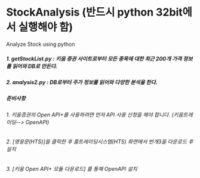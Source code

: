 # StockAnalysis (반드시 python 32bit에서 실행해야 함)
Analyze Stock using python 

##### 1. getStockList.py : 키움 증권 사이트로부터 모든 종목에 대한 최근 200개 가격 정보를 읽어와 DB로 만든다.
##### 2. analysis2.py : DB로부터 주가 정보를 읽어와 다양한 분석을 한다.



##### 준비사항
###### 1. 키움증권의 Open API+를 사용하려면 먼저 API 사용 신청을 해야 합니다. (키움트레이딩--> OpenAPI)
###### 2. [영웅문(HTS)]을 클릭한 후 홈트레이딩시스템(HTS) 화면에서 번개3을 다운로드 후 설치
###### 3. [키움 Open API+ 모듈 다운로드] 를 통해 OpenAPI 설치
